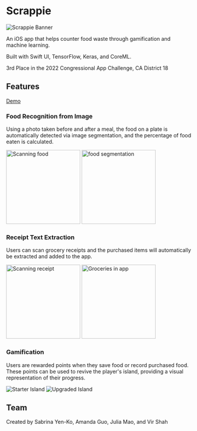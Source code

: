 # Scrappie

![Scrappie Banner](https://github.com/user-attachments/assets/10d27a38-2575-47ee-a752-fd957c2c7015)

An iOS app that helps counter food waste through gamification and machine learning. 

Built with Swift UI, TensorFlow, Keras, and CoreML.

3rd Place in the 2022 Congressional App Challenge, CA District 18

## Features
[Demo](https://www.youtube.com/watch?v=mBGf_rrJOE8)

### Food Recognition from Image

Using a photo taken before and after a meal, the food on a plate is automatically detected via image segmentation, and the percentage of food eaten is calculated.

<img width="200" alt="Scanning food" src="https://github.com/user-attachments/assets/36b919a6-3066-4f74-bfc1-a5b3298cf206"> <img width="200" alt="food segmentation" src="https://github.com/user-attachments/assets/464f770d-b499-4db9-a5b2-38f5f6c04c58">


### Receipt Text Extraction

Users can scan grocery receipts and the purchased items will automatically be extracted and added to the app.

<img width="200" alt="Scanning receipt" src="https://github.com/user-attachments/assets/3f4a4e09-5aa6-4644-a2e9-e694c54788a1"> <img width="200" alt="Groceries in app" src="https://github.com/user-attachments/assets/9ce0f85d-4e0e-4b2e-9cb0-dd0dbbbe6328">

### Gamification

Users are rewarded points when they save food or record purchased food. These points can be used to revive the player's island, providing a visual representation of their progress.

![Starter Island](https://github.com/user-attachments/assets/e1e96898-a986-4632-a2ff-153ed6ccf611) ![Upgraded Island](https://github.com/user-attachments/assets/444db7ff-d055-4598-86f5-ba858ce1d003)

## Team
Created by Sabrina Yen-Ko, Amanda Guo, Julia Mao, and Vir Shah

